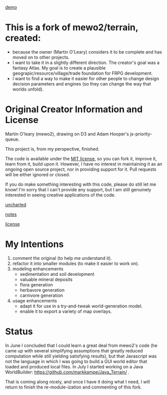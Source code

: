 [demo](test.html)

# This is a fork of mewo2/terrain, created:
* because the owner (Martin O'Leary) considers it to be complete
    and has moved on to other projects.
* I want to take it in a slightly different direction.
    The creator's goal was a fantasy Atlas.  My goal is to create a 
    plausible geograpic/resource/village/trade foundation for FRPG
    development.
* I want to find a way to make it easier for other people to 
    change design decision parameters and engines (so they can 
    change the way that worlds unfold).

# Original Creator Information and License

Martin O'leary (mewo2), drawing on D3 and Adam Hooper's js-priority-queue.

This project is, from my perspective, finished.

The code is available under the [MIT license](license), so you can fork it,
improve it, learn from it, build upon it. However, I have no interest in
maintaining it as an ongoing open source project, nor in providing support for
it. Pull requests will be either ignored or closed.

If you do make something interesting with this code, please do still let me know! I'm sorry that I can't provide any support, but I am still genuinely interested in seeing creative applications of the code.

[uncharted](https://twitter.com/unchartedatlas)

[notes](https://mewo2.com/notes/terrain/)

[license](https://github.com/mewo2/terrain/blob/master/LICENSE.md)

# My Intentions
1. comment the original (to help me understand it).
2. refactor it into smaller modules (to make it easier to work on).
3. modeling enhancements
   * sedimentation and soil development
   * valuable mineral deposits
   * flora generation
   * herbavore generation
   * carnivore generation
4. usage enhancements
   * adapt it for use in a try-and-tweak world-generation model.
   * enable it to export a variety of map overlays.
 
# Status

In June I concluded that I could learn a great deal from mewo2's code
(he came up with several simplifying assumptions that greatly reduced
computation while still yielding satisfying results), but that Javascript
was not the language in which I was going to build a GUI world editor that
loaded and produced local files.  In July I started working on a Java
WorldBuilder: https://github.com/markkampe/Java_Terrain/ .

That is coming along nicely, and once I have it doing what I need, I will
return to finish the re-module-ization and commenting of this fork.

